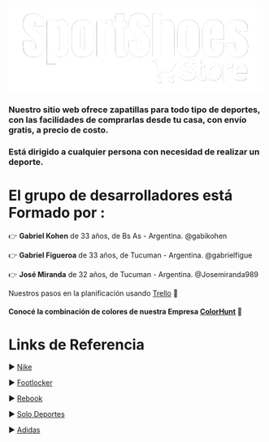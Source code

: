 ![Logo](https://github.com/Josemiranda989/Grupo_1_SportShoes/blob/master/public/images/logo-w.png)


<h3> Nuestro sitio web ofrece zapatillas para todo tipo de deportes, con las facilidades de comprarlas desde tu casa, con envío gratis, a precio de costo.<h3>

<h3>Está dirigido a cualquier persona con necesidad de realizar un deporte. <h3>

# El grupo de desarrolladores está Formado por :

:point_right: **Gabriel Kohen** de 33 años, de Bs As - Argentina. @gabikohen

:point_right: **Gabriel Figueroa** de 33 años, de Tucuman - Argentina. @gabrielfigue

:point_right: **José Miranda** de 32 años, de Tucuman - Argentina. @Josemiranda989

Nuestros pasos en la planificación usando [Trello](https://trello.com/b/sqaH3YHP/proyecto-final-dh) :bookmark_tabs:<h4>
 
Conocé la combinación de colores de nuestra Empresa [ColorHunt](https://colorhunt.co/palette/05374239a2dba2dbfae8f0f2https://colorhunt.co/palette/05374239a2dba2dbfae8f0f2) :art:


# Links de Referencia 

 :arrow_forward: [Nike](https://www.nike.com/ar)
 
 
 :arrow_forward: [Footlocker](https://www.footlocker.com)
 
 
 :arrow_forward: [Rebook](https://www.reebok.com.ar)
 
 
 :arrow_forward: [Solo Deportes](https://www.solodeportes.com.ar)
 
 
 :arrow_forward: [Adidas](https://www.adidas.com.ar)
<h5>
